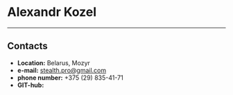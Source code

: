 # Alexandr Kozel
---
 
## Contacts

* **Location:** Belarus, Mozyr
* **e-mail:** stealth.pro@gmail.com
* **phone number:** +375 (29) 835-41-71
* **GIT-hub:**
  
